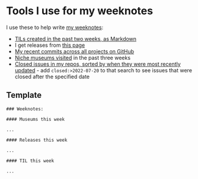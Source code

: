 # Tools I use for my weeknotes

I use these to help write [my weeknotes](https://simonwillison.net/tags/weeknotes/):

- [TILs created in the past two weeks, as Markdown](https://til.simonwillison.net/tils?sql=select+%27*+%5B%27+%7C%7C+title+%7C%7C+%27%5D%28https%3A%2F%2Ftil.simonwillison.net%2F%27+%7C%7C+topic+%7C%7C+%27%2F%27+%7C%7C+slug+%7C%7C+%27%29%27+as+md+from+til+where+created_utc+%3E%3D+date%28%27now%27%2C+%27-14+days%27%29+order+by+created_utc+limit+101)
- I get releases from [this page](https://github.com/simonw/simonw/blob/main/releases.md)
- [My recent commits across all projects on GitHub](https://github.com/search?o=desc&q=author%3Asimonw&s=committer-date&type=Commits)
- [Niche museums visited](https://www.niche-museums.com/browse?sql=select+%27*+[%27+||+name+||+%27](https%3A%2F%2Fwww.niche-museums.com%2F%27+||+id+||+%27)%27+as+md+from+museums+where+created+%3E%3D+date(%27now%27%2C+%27-21+days%27)+order+by+created) in the past three weeks
- [Closed issues in my repos, sorted by when they were most recently updated](https://github.com/issues?q=is%3Aclosed+is%3Aissue+user%3Asimonw+user%3Adogsheep+sort%3Aupdated-desc) - add `closed:>2022-07-20` to that search to see issues that were closed after the specified date

## Template

```
### Weeknotes:

#### Museums this week

...

#### Releases this week

...

#### TIL this week

...
```
